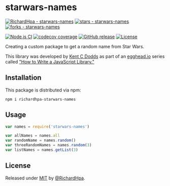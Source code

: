 # starwars-names

[![RichardHpa - starwars-names](https://img.shields.io/static/v1?label=RichardHpa&message=starwars-names&color=blue&logo=github)](https://github.com/RichardHpa/starwars-names)
[![stars - starwars-names](https://img.shields.io/github/stars/RichardHpa/starwars-names?style=social)](https://github.com/RichardHpa/starwars-names)
[![forks - starwars-names](https://img.shields.io/github/forks/RichardHpa/starwars-names?style=social)](https://github.com/RichardHpa/starwars-names)

[![Node.js CI](https://github.com/RichardHpa/starwars-names/workflows/Node.js%20CI/badge.svg)](https://github.com/RichardHpa/starwars-names/actions?query=workflow:"Node.js+CI")
[![codecov coverage](https://img.shields.io/codecov/c/github/RichardHpa/starwars-names.svg?style=flat-square)](https://codecov.io/github/RichardHpa/starwars-names)
[![GitHub release](https://img.shields.io/github/release/RichardHpa/starwars-names?include_prereleases=&sort=semver&color=blue)](https://github.com/RichardHpa/starwars-names/releases/)
[![License](https://img.shields.io/badge/License-MIT-blue)](#license)

Creating a custom package to get a random name from Star Wars.

This library was developed by [Kent C Dodds](https://twitter.com/kentcdodds) as part of an
[egghead.io](http://egghead.io/) series called ["How to Write a JavaScript Library."](https://egghead.io/courses/how-to-write-an-open-source-javascript-library)

## Installation

This package is distributed via npm:

```
npm i richardhpa-starwars-names
```

## Usage

```javascript
var names = require('starwars-names')

var allNames = names.all
var randomName = names.random()
var threeRandomNames = names.random(3)
var listNames = names.getList(3)
```

## License

Released under [MIT](/LICENSE) by [@RichardHpa](https://github.com/RichardHpa).
